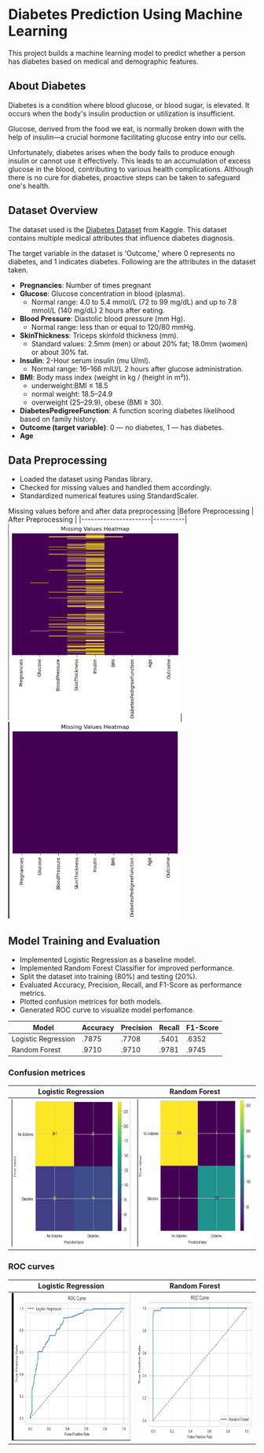 # Diabetes Prediction Using Machine Learning
This project builds a machine learning model to predict whether a person has diabetes based on medical and demographic features.
## **About Diabetes**
Diabetes is a condition where blood glucose, or blood sugar, is elevated. It occurs when the body's insulin production or utilization is insufficient.

Glucose, derived from the food we eat, is normally broken down with the help of insulin—a crucial hormone facilitating glucose entry into our cells.

Unfortunately, diabetes arises when the body fails to produce enough insulin or cannot use it effectively. This leads to an accumulation of excess glucose in the blood, contributing to various health complications. Although there is no cure for diabetes, proactive steps can be taken to safeguard one's health.

## **Dataset Overview**
The dataset used is the [Diabetes Dataset](https://www.kaggle.com/datasets/johndasilva/diabetes) from Kaggle. This dataset contains multiple medical attributes that influence diabetes diagnosis.

The target variable in the dataset is 'Outcome,' where 0 represents no diabetes, and 1 indicates diabetes. Following are the attributes in the dataset taken.

- **Pregnancies**: Number of times pregnant
- **Glucose**: Glucose concentration in blood (plasma). 
    - Normal range: 4.0 to 5.4 mmol/L (72 to 99 mg/dL) and up to 7.8 mmol/L (140 mg/dL) 2 hours after eating.
- **Blood Pressure**: Diastolic blood pressure (mm Hg). 
    - Normal range: less than or equal to 120/80 mmHg.
- **SkinThickness**: Triceps skinfold thickness (mm). 
    - Standard values: 2.5mm (men) or about 20% fat; 18.0mm (women) or about 30% fat.
- **Insulin**: 2-Hour serum insulin (mu U/ml). 
    - Normal range: 16–166 mIU/L 2 hours after glucose administration.
- **BMI**: Body mass index (weight in kg / (height in m²)). 
    - underweight:BMI ≤ 18.5
    - normal weight: 18.5–24.9
    - overweight (25–29.9), obese (BMI ≥ 30).
- **DiabetesPedigreeFunction**: A function scoring diabetes likelihood based on family history.
- **Outcome (target variable)**: 0 — no diabetes, 1 — has diabetes.
- **Age**

## **Data Preprocessing**
- Loaded the dataset using Pandas library.
- Checked for missing values and handled them accordingly.
- Standardized numerical features using StandardScaler.

Missing values before and after data preprocessing
|Before Preprocessing | After Preprocessing |
|----------------------|----------|
 <img src="images\missing_values_before.png" width="350" height="400">| <img src="images\missing_values_after.png" width="350" height="400"> 

## **Model Training and Evaluation**
- Implemented Logistic Regression as a baseline model.
- Implemented Random Forest Classifier for improved performance.
- Split the dataset into training (80%) and testing (20%).
- Evaluated Accuracy, Precision, Recall, and F1-Score as performance metrics.
- Plotted confusion metrices for both models.
- Generated ROC curve to visualize model perfomance.

| Model                | Accuracy | Precision | Recall | F1-Score |
|----------------------|----------|-----------|--------|----------|
| Logistic Regression | .7875   | .7708    | .5401 | .6352   |
| Random Forest       | .9710   | .9710    | .9781 | .9745   |

### Confusion metrices
|Logistic Regression | Random Forest|
|----------------------|----------|
<img src="images\lr_cm.png" width="350" height="300"> |<img src="images\rf_cm.png" width="350" height="300"> 

### ROC curves
|Logistic Regression | Random Forest|
|----------------------|----------|
<img src="images\lr_roc.png" width="350" height="300"> |<img src="images\rf_roc.png" width="350" height="300"> 






